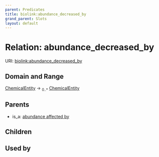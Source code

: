```yaml
---
parent: Predicates
title: biolink:abundance_decreased_by
grand_parent: Slots
layout: default
---
```


# Relation: abundance_decreased_by




URI: [biolink:abundance_decreased_by](https://w3id.org/biolink/vocab/abundance_decreased_by)

## Domain and Range

[ChemicalEntity](ChemicalEntity.md) ->  <sub>0..\*</sub> [ChemicalEntity](ChemicalEntity.md)

## Parents

 *  is_a: [abundance affected by](abundance_affected_by.md)

## Children


## Used by

